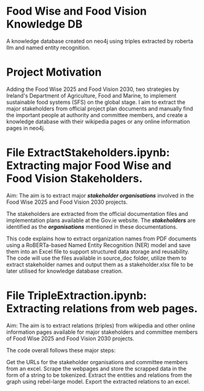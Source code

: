 # Food Wise and Food Vision Knowledge DB
A knowledge database created on neo4j using triples extracted by roberta llm and named entity recognition. 

# Project Motivation
Adding the Food Wise 2025 and Food Vision 2030, two strategies by Ireland's Department of Agriculture, Food and Marine, to implement sustainable food systems (SFS) on the global stage. I aim to extract the major stakeholders from official project plan documents and manually find the important people at authority and committee members, and create a knowledge database with their wikipedia pages or any online information pages in neo4j.

# File ExtractStakeholders.ipynb: Extracting major Food Wise and Food Vision Stakeholders.

Aim:
The aim is to extract major ***stakeholder organisations*** involved in the Food Wise 2025 and Food Vision 2030 projects. 

The stakeholders are extracted from the official documentation files and implementation plans available at the Gov.ie website. The ***stakeholders*** are identified as the ***organisations*** mentioned in these documentations.

This code explains how to extract organization names from PDF documents using a RoBERTa-based Named Entity Recognition (NER) model and save them into an Excel file to support structured data storage and reusability. The code will use the files available in source_doc folder, utilize them to extract stakeholder names and output them as a stakeholder.xlsx file to be later utilised for knowledge database creation.

# File TripleExtraction.ipynb: Extracting relations from web pages.

Aim:
The aim is to extract relations (triples) from wikipedia and other online information pages available for major stakeholders and committee members of Food Wise 2025 and Food Vision 2030 projects.

The code overall follows these major steps:

Get the URLs for the stakeholder organisations and committee members from an excel.
Scrape the webpages and store the scrapped data in the form of a string to be tokenized.
Extract the entities and relations from the graph using rebel-large model.
Export the extracted relations to an excel.
